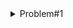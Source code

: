 <details>
<summary>Problem#1</summary>

## 리모컨

컴퓨터실에서 수업 중인 정보 선생님은 냉난방기의 온도를 조절하려고 한다.
냉난방기가 멀리 있어서 리모컨으로 조작하려고 하는데, 리모컨의 온도 조절 버튼
은 다음과 같다.
 1) 온도를 1도 올리는 버튼
 2) 온도를 1도 내리는 버튼
 3) 온도를 5도 올리는 버튼
 4) 온도를 5도 내리는 버튼
 5) 온도를 10도 올리는 버튼
 6) 온도를 10도 내리는 버튼
 
이와 같이 총 6개의 버튼으로 목표 온도를 조절해야 한다.

현재 설정 온도와 변경하고자 하는 목표 온도가 주어지면 이 버튼들을 이용하여
목표 온도로 변경하고자 한다.

이 때 버튼 누름의 최소 횟수를 구하시오. 예를 들어, 7도에서 34도로 변경하는 경우,
7 → 17 → 27 → 32 → 33 → 34
 이렇게 총 5번 누르면 된다

### 입력
---
현재 온도 a와 목표 온도 b가 입력된다(0 <= a, b <= 40). 

### 출력
---
최소한의 버튼 사용으로 목표 온도가 되는 버튼 누름의 횟수를 출력한다

| Input     | Output |
| --------- |--------|
| 7 34      | 5      |
</details>
